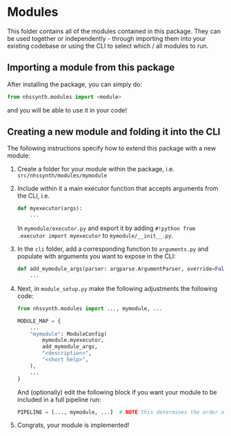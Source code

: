 # Modules

This folder contains all of the modules contained in this package. They can be used together or independently - through importing them into your existing codebase or using the CLI to select which / all modules to run.

## Importing a module from this package

After installing the package, you can simply do:
```python
from nhssynth.modules import <module>
```
and you will be able to use it in your code!

## Creating a new module and folding it into the CLI

The following instructions specify how to extend this package with a new module:

1. Create a folder for your module within the package, i.e. `src/nhssynth/modules/mymodule`
2. Include within it a main executor function that accepts arguments from the CLI, i.e.

    ```python
    def myexecutor(args):
        ...
    ```

    In `mymodule/executor.py` and export it by adding `#!python from .executor import myexecutor` to `mymodule/__init__.py`.

3. In the `cli` folder, add a corresponding function to `arguments.py` and populate with arguments you want to expose in the CLI:

    ```python
    def add_mymodule_args(parser: argparse.ArgumentParser, override=False):
        ...
    ```

4. Next, in `module_setup.py` make the following adjustments the following code:

    ```python
    from nhssynth.modules import ..., mymodule, ...
    ```

    ```python hl_lines="3 4 5 6 7 8"
    MODULE_MAP = {
        ...
        "mymodule": ModuleConfig(
            mymodule.myexecutor,
            add_mymodule_args,
            "<description>",
            "<short help>",
        ),
        ...
    }
    ```

    And (optionally) edit the following block if you want your module to be included in a full pipeline run:

    ```python
    PIPELINE = [..., mymodule, ...]  # NOTE this determines the order of a pipeline run
    ```

5. Congrats, your module is implemented!

